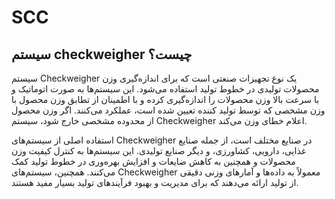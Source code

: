 # SCC

## سیستم checkweigher چیست؟
سیستم Checkweigher یک نوع تجهیزات صنعتی است که برای اندازه‌گیری وزن محصولات تولیدی در خطوط تولید استفاده می‌شود. این سیستم‌ها به صورت اتوماتیک و با سرعت بالا وزن محصولات را اندازه‌گیری کرده و با اطمینان از تطابق وزن محصول با وزن مشخصی که توسط تولید کننده تعیین شده است، عملکرد می‌کنند. اگر وزن محصول از محدوده مشخصی خارج شود، سیستم Checkweigher اعلام خطای وزن می‌کند.

استفاده اصلی از سیستم‌های Checkweigher در صنایع مختلف است، از جمله صنایع غذایی، دارویی، کشاورزی، و دیگر صنایع تولیدی. این سیستم‌ها به کنترل کیفیت وزن محصولات و همچنین به کاهش ضایعات و افزایش بهره‌وری در خطوط تولید کمک می‌کنند. همچنین، سیستم‌های Checkweigher معمولاً به داده‌ها و آمارهای وزنی دقیقی از تولید ارائه می‌دهند که برای مدیریت و بهبود فرآیندهای تولید بسیار مفید هستند.

